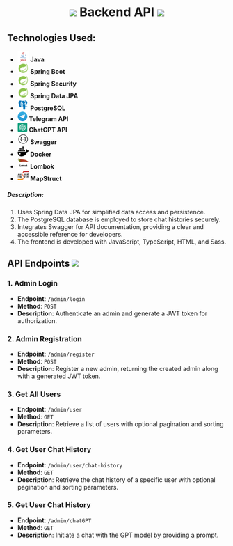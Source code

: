 ###### <h1 style="text-align: center;"> <img src="https://em-content.zobj.net/source/apple/354/card-file-box_1f5c3-fe0f.png" width="35"/> Backend API <img src="https://em-content.zobj.net/source/apple/354/card-file-box_1f5c3-fe0f.png" width="35"/> </h1>

## Technologies Used:
<ul>
<li>
<img style="width: 25px; height: 25px; object-fit: cover;" src="assets/java.png"/> <b>Java</b>
</li>
<li>
<img style="width: 25px; height: 25px; object-fit: cover;" src="assets/spring.png"/> <b>Spring Boot</b>
</li>
<li>
<img style="width: 25px; height: 25px; object-fit: cover;" src="assets/spring.png"/> <b>Spring Security</b>
</li>
<li>
<img style="width: 25px; height: 25px; object-fit: cover;" src="assets/spring.png"/> <b>Spring Data JPA</b>
</li>
<li>
<img style="width: 25px; height: 25px; object-fit: cover;" src="assets/postgresql.png"/> <b>PostgreSQL</b>
</li>
<li>
<img style="width: 22px; height: 22px; object-fit: cover;" src="assets/telegram.png" /> <b>Telegram API</b>
</li>
<li>
<img style="width: 22px; height: 22px; object-fit: cover;" src="assets/chatgpt.png" /> <b>ChatGPT API</b>
</li>
<li>
<img style="width: 25px; height: 25px; object-fit: cover;" src="assets/swagger.png"/> <b>Swagger</b>
</li>
<li>
<img style="width: 25px; height: 25px; " src="assets/docker.png"/> <b>Docker</b>
</li>
<li>
<img style="width: 25px; height: 25px;" src="assets/lombok.png"/> <b>Lombok</b>
</li>
<li>
<img style="width: 25px; height: 25px; " src="assets/mapstruct.png"/> <b>MapStruct</b>
</li>
</ul>
<h5>Description:</h5>
<ol>
<li>Uses Spring Data JPA for simplified data access and persistence.</li>
<li>The PostgreSQL database is employed to store chat histories securely.</li>
<li>Integrates Swagger for API documentation, providing a clear and accessible reference for developers.</li></ul>
<li>The frontend is developed with JavaScript, TypeScript, HTML, and Sass.</li>
</ol>

## API Endpoints <img src="https://em-content.zobj.net/thumbs/160/apple/354/link_1f517.png" width="25"/>
### 1. Admin Login
- **Endpoint**: `/admin/login`
- **Method**: `POST`
- **Description**: Authenticate an admin and generate a JWT token for authorization.
### 2. Admin Registration
- **Endpoint**: `/admin/register`
- **Method**: `POST`
- **Description**: Register a new admin, returning the created admin along with a generated JWT token.
### 3. Get All Users
- **Endpoint**: `/admin/user`
- **Method**: `GET`
- **Description**: Retrieve a list of users with optional pagination and sorting parameters.
### 4. Get User Chat History
- **Endpoint**: `/admin/user/chat-history`
- **Method**: `GET`
- **Description**: Retrieve the chat history of a specific user with optional pagination and sorting parameters.
### 5. Get User Chat History
- **Endpoint**: `/admin/chatGPT`
- **Method**: `GET`
- **Description**: Initiate a chat with the GPT model by providing a prompt.
